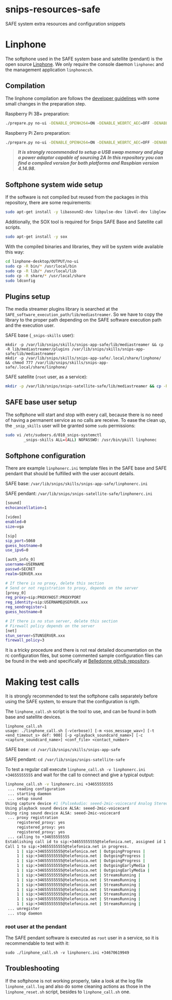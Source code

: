 # snips-resources-safe
SAFE system extra resources and configuration snippets

# Linphone

The softphone used in the SAFE system base and satellite (pendant) is the open source [Linphone](https://www.linphone.org/technical-corner/linphone). We only require the console daemon `linphonec` and the management application `linphonecsh`. 

## Compilation

The linphone compilation are follows the [developer guidelines](https://wiki.linphone.org/xwiki/wiki/public/view/Linphone/Linphone%20and%20Raspberry%20Pi/) with some small changes in the preparation step.

Raspberry Pi 3B+ preparation:

```bash
./prepare.py no-ui -DENABLE_OPENH264=ON -DENABLE_WEBRTC_AEC=OFF -DENABLE_UNIT_TESTS=OFF -DENABLE_MKV=OFF -DENABLE_FFMPEG=ON -DENABLE_CXX_WRAPPER=OFF -DENABLE_NON_FREE_CODECS=ON -DENABLE_VCARD=OFF -DENABLE_BV16=OFF -DENABLE_V4L=OFF -DENABLE_RELATIVE_PREFIX=YES
```

Raspberry Pi Zero preparation:

```bash
./prepare.py no-ui -DENABLE_OPENH264=ON -DENABLE_WEBRTC_AEC=OFF -DENABLE_UNIT_TESTS=OFF -DENABLE_MKV=OFF -DENABLE_FFMPEG=ON -DENABLE_CXX_WRAPPER=OFF -DENABLE_NON_FREE_CODECS=ON -DENABLE_VCARD=OFF -DENABLE_BV16=OFF -DENABLE_V4L=OFF -DENABLE_RELATIVE_PREFIX=YES -DENABLE_VPX=OFF
```

> ***It is strongly recommended to setup a USB swap memory and plug a power adaptor capable of sourcing 2A***
> ***In this repository you can find a compiled version for both platforms and Raspbian version 4.14.98.***

## Softphone system wide setup

If the software is not compiled but reused from the packages in this repository, there are some requirements:
```bash
sudo apt-get install -y libasound2-dev libpulse-dev libv4l-dev libglew-dev 
```

Additionally, the SOX tool is required for Snips SAFE Base and Satellite call scripts.

```bash
sudo apt-get install -y sox
```

With the compiled binaries and libraries, they will be system wide available this way:

```bash
cd linphone-desktop/OUTPUT/no-ui 
sudo cp -R bin/* /usr/local/bin
sudo cp -R lib/* /usr/local/lib
sudo cp -R share/* /usr/local/share
sudo ldconfig
```

## Plugins setup

The media streamer plugins library is searched at the `SAFE_software_execution_path/lib/mediastreamer`.
So we have to copy the library to the proper path depending on the SAFE software execution path and the execution user.

SAFE base (`_snips-skills` user):
```
mkdir -p /var/lib/snips/skills/snips-app-safe/lib/mediastreamer && cp -R lib/mediastreamer/plugins /var/lib/snips/skills/snips-app-safe/lib/mediastreamer
mkdir -p /var/lib/snips/skills/snips-app-safe/.local/share/linphone/ && chmod 777 /var/lib/snips/skills/snips-app-safe/.local/share/linphone/
```

SAFE satellite (`root` user, as a service):

```bash
mkdir -p /var/lib/snips/snips-satellite-safe/lib/mediastreamer && cp -R lib/mediastreamer/plugins /var/lib/snips/snips-satellite-safe/lib/mediastreamer
```

## SAFE base user setup

The softphone will start and stop with every call, because there  is no need of having a permanent service as no calls are receive. To ease the clean up, the `_snip_skills` user will be granted some `sudo` permissions:

```bash
sudo vi /etc/sudoers.d/010_snips-systemctl
		_snips-skills ALL=(ALL) NOPASSWD: /usr/bin/pkill linphonec
```

## Softphone configuration

There are example `linphonerc.ini` template files in the SAFE base and SAFE pendant that should be fulfilled with the user account details.

SAFE base:
`/var/lib/snips/skills/snips-app-safe/linphonerc.ini`

SAFE pendant:
`/var/lib/snips/snips-satellite-safe/linphonerc.ini`

```bash
[sound]
echocancellation=1

[video]
enabled=0
size=vga

[sip]
sip_port=5060
guess_hostname=0
use_ipv6=0

[auth_info_0]
username=USERNAME
passwd=SECRET
realm=SERVER.xxx

# If there is no proxy, delete this section
# Send or not registration to proxy, depends on the server
[proxy_0]
reg_proxy=sip:PROXYHOST:PROXYPORT
reg_identity=sip:USERNAME@SERVER.xxx
reg_sendregister=1
guess_hostname=0

# If there is no stun server, delete this section
# Firewall policy depends on the server
[net]
stun_server=STUNSERVER.xxx
firewall_policy=3
```

It is a tricky procedure and there is not real detailed documentation on the rc configuration files, but some commented sample configuration files can be found in the web and specifically at [Belledonne github repository](https://github.com/BelledonneCommunications/linphone/tree/master/tester/rcfiles).

# Making test calls 

It is strongly recommended to test the softphone calls separately before using the SAFE system, to ensure that the configuration is rigth.

The `linphone_call.sh` script is the tool to use, and can be found in both base and satellite devices.

```
linphone_call.sh 
usage: ./linphone_call.sh [-v(erbose)] [-m <sos_message_wav>] [-t <end_timeout_s> def: 900] [-p <playback_soundcard_name>] [-c <capture_soundcard_name>] <conf_file> <contact_number>
```

SAFE base:
`cd /var/lib/snips/skills/snips-app-safe`

SAFE pendant:
`cd /var/lib/snips/snips-satellite-safe`

To test a regular call execute `linphone_call.sh -v linphonerc.ini +34655555555` and wait for the call to connect and give a typical output:

```bash
linphone_call.sh -v linphonerc.ini +34655555555
 ... reading configuration
 ... starting daemon
 ... setup sound
Using capture device #1 (PulseAudio: seeed-2mic-voicecard Analog Stereo)
Using playback sound device ALSA: seeed-2mic-voicecard
Using ring sound device ALSA: seeed-2mic-voicecard
 ... proxy registration
     registered_proxy: yes
     registered_proxy: yes
     registered_proxy: yes
 ... calling to +34655555555
Establishing call id to sip:+34655555555@telefonica.net, assigned id 1
Call 1 to sip:+34655555555@telefonica.net in progress.
     1 | sip:+34655555555@telefonica.net | OutgoingProgress |
     1 | sip:+34655555555@telefonica.net | OutgoingProgress |
     1 | sip:+34655555555@telefonica.net | OutgoingProgress |
     1 | sip:+34655555555@telefonica.net | OutgoingEarlyMedia |
     1 | sip:+34655555555@telefonica.net | OutgoingEarlyMedia |
     1 | sip:+34655555555@telefonica.net | StreamsRunning |
     1 | sip:+34655555555@telefonica.net | StreamsRunning |
     1 | sip:+34655555555@telefonica.net | StreamsRunning |
     1 | sip:+34655555555@telefonica.net | StreamsRunning |
     1 | sip:+34655555555@telefonica.net | StreamsRunning |
     1 | sip:+34655555555@telefonica.net | StreamsRunning |
     1 | sip:+34655555555@telefonica.net | StreamsRunning |
 ... unregister
 ... stop daemon
```

### root user at the pendant

The SAFE pendant software is executed as `root` user in a service, so it is recommendable to test with it:
```
sudo ./linphone_call.sh -v linphonerc.ini +34670619949
```

## Troubleshooting

If the softphone is not working properly, take a look at the log file `linphone_call.log` and also do some cleaning actions as those in the `linphone_reset.sh` script, besides to `linphone_call.sh` one.
